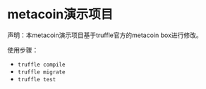 # metacoin演示项目

声明：本metacoin演示项目基于truffle官方的metacoin box进行修改。

使用步骤：
- `truffle compile`
- `truffle migrate`
- `truffle test`